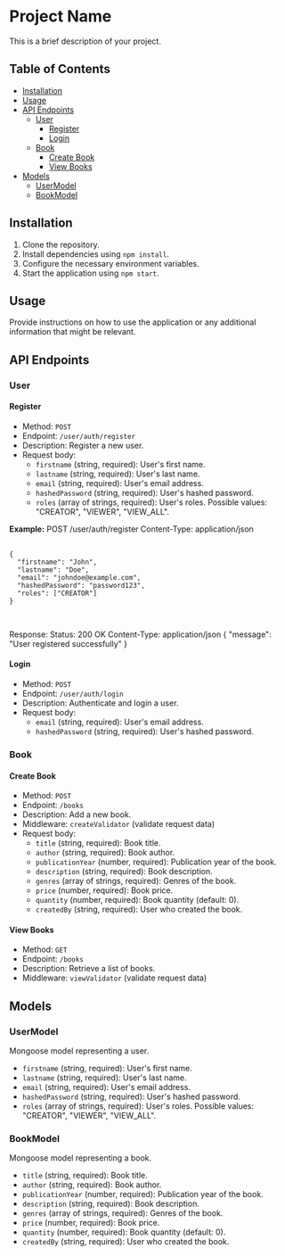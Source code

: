 # Project Name

This is a brief description of your project.

## Table of Contents

- [Installation](#installation)
- [Usage](#usage)
- [API Endpoints](#api-endpoints)
  - [User](#user)
    - [Register](#register)
    - [Login](#login)
  - [Book](#book)
    - [Create Book](#create-book)
    - [View Books](#view-books)
- [Models](#models)
  - [UserModel](#usermodel)
  - [BookModel](#bookmodel)

## Installation

1. Clone the repository.
2. Install dependencies using `npm install`.
3. Configure the necessary environment variables.
4. Start the application using `npm start`.

## Usage

Provide instructions on how to use the application or any additional information that might be relevant.

## API Endpoints

### User

#### Register

- Method: `POST`
- Endpoint: `/user/auth/register`
- Description: Register a new user.
- Request body:
  - `firstname` (string, required): User's first name.
  - `lastname` (string, required): User's last name.
  - `email` (string, required): User's email address.
  - `hashedPassword` (string, required): User's hashed password.
  - `roles` (array of strings, required): User's roles. Possible values: "CREATOR", "VIEWER", "VIEW_ALL".



 **Example:**
 POST /user/auth/register
Content-Type: application/json

<div class="copyable">
  <pre>
    <code>
{
  "firstname": "John",
  "lastname": "Doe",
  "email": "johndoe@example.com",
  "hashedPassword": "password123",
  "roles": ["CREATOR"]
}
    </code>
  </pre>
</div>


Response:
Status: 200 OK
Content-Type: application/json
{
"message": "User registered successfully"
}

#### Login

- Method: `POST`
- Endpoint: `/user/auth/login`
- Description: Authenticate and login a user.
- Request body:
  - `email` (string, required): User's email address.
  - `hashedPassword` (string, required): User's hashed password.

### Book

#### Create Book

- Method: `POST`
- Endpoint: `/books`
- Description: Add a new book.
- Middleware: `createValidator` (validate request data)
- Request body:
  - `title` (string, required): Book title.
  - `author` (string, required): Book author.
  - `publicationYear` (number, required): Publication year of the book.
  - `description` (string, required): Book description.
  - `genres` (array of strings, required): Genres of the book.
  - `price` (number, required): Book price.
  - `quantity` (number, required): Book quantity (default: 0).
  - `createdBy` (string, required): User who created the book.

#### View Books

- Method: `GET`
- Endpoint: `/books`
- Description: Retrieve a list of books.
- Middleware: `viewValidator` (validate request data)

## Models

### UserModel

Mongoose model representing a user.

- `firstname` (string, required): User's first name.
- `lastname` (string, required): User's last name.
- `email` (string, required): User's email address.
- `hashedPassword` (string, required): User's hashed password.
- `roles` (array of strings, required): User's roles. Possible values: "CREATOR", "VIEWER", "VIEW_ALL".

### BookModel

Mongoose model representing a book.

- `title` (string, required): Book title.
- `author` (string, required): Book author.
- `publicationYear` (number, required): Publication year of the book.
- `description` (string, required): Book description.
- `genres` (array of strings, required): Genres of the book.
- `price` (number, required): Book price.
- `quantity` (number, required): Book quantity (default: 0).
- `createdBy` (string, required): User who created the book.

